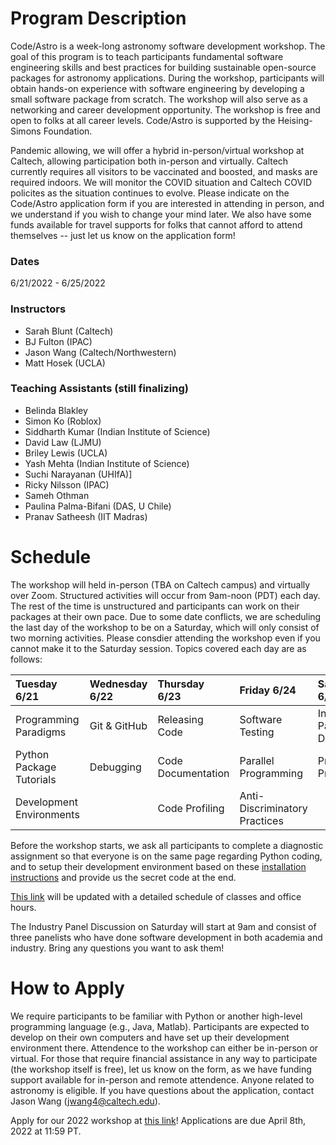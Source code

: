 # Program Description

​Code/Astro is a week-long astronomy software development workshop. The goal of this program is to teach participants fundamental software engineering skills and best practices for building sustainable open-source packages for astronomy applications. During the workshop, participants will obtain hands-on experience with software engineering by developing a small software package from scratch. The workshop will also serve as a networking and career development opportunity. The workshop is free and open to folks at all career levels. Code/Astro is supported by the Heising-Simons Foundation.

Pandemic allowing, we will offer a hybrid in-person/virtual workshop at Caltech, allowing participation both in-person and virtually. Caltech currently requires all visitors to be vaccinated and boosted, and masks are required indoors. We will monitor the COVID situation and Caltech COVID policites as the situation continues to evolve. Please indicate on the Code/Astro application form if you are interested in attending in person, and we understand if you wish to change your mind later. We also have some funds available for travel supports for folks that cannot afford to attend themselves -- just let us know on the application form!

### Dates
6/21/2022 - 6/25/2022

### Instructors

 * Sarah Blunt (Caltech)
 * BJ Fulton (IPAC)
 * Jason Wang (Caltech/Northwestern)
 * Matt Hosek (UCLA)
 
### Teaching Assistants (still finalizing)
 
 * Belinda Blakley
 * Simon Ko (Roblox)
 * Siddharth Kumar (Indian Institute of Science)
 * David Law (LJMU)
 * Briley Lewis (UCLA)
 * Yash Mehta (Indian Institute of Science)
 * Suchi Narayanan (UHIfA)]
 * Ricky Nilsson (IPAC)
 * Sameh Othman
 * Paulina Palma-Bifani (DAS, U Chile)
 * Pranav Satheesh (IIT Madras)

# ​Schedule

 The workshop will held in-person (TBA on Caltech campus) and virtually over Zoom. Structured activities will occur from 9am-noon (PDT) each day. The rest of the time is unstructured and participants can work on their packages at their own pace. Due to some date conflicts, we are scheduling the last day of the workshop to be on a Saturday, which will only consist of two morning activities. Please consdier attending the workshop even if you cannot make it to the Saturday session. Topics covered each day are as follows:

| Tuesday 6/21   | Wednesday 6/22  | Thursday 6/23  | Friday 6/24  | Saturday 6/25   |
| :------------ | :------------ | :-------------- | :------------- | :------------ |
| Programming Paradigms      | Git & GitHub            | Releasing Code          | Software Testing              | Industry Panel Discussion     |
| Python Package Tutorials   | Debugging               | Code Documentation      | Parallel Programming          | Project Presentations |
| Development Environments   |                         | Code Profiling          | Anti-Discriminatory Practices |        |

Before the workshop starts, we ask all participants to complete a diagnostic assignment so that everyone is on the same page regarding Python coding, and to setup their development environment based on these [installation instructions](https://github.com/semaphoreP/codeastro/blob/main/Day0/INSTALL.md) and provide us the secret code at the end.

[This link](https://calendar.google.com/calendar/embed?height=600&amp;wkst=1&amp;bgcolor=%23ffffff&amp;ctz=America%2FLos_Angeles&amp;src=ZTExaWdnaGdncmU5a2FnaTg4bDM3Z2FkODhAZ3JvdXAuY2FsZW5kYXIuZ29vZ2xlLmNvbQ&amp;color=%23009688&amp;title=Code%2FAstro) will be updated with a detailed schedule of classes and office hours.

The Industry Panel Discussion on Saturday will start at 9am and consist of three panelists who have done software development in both academia and industry. Bring any questions you want to ask them!

# How to Apply

We require participants to be familiar with Python or another high-level programming language (e.g., Java, Matlab). Participants are expected to develop on their own computers and have set up their development environment there. Attendence to the workshop can either be in-person or virtual. For those that require financial assistance in any way to participate (the workshop itself is free), let us know on the form, as we have funding support available for in-person and remote attendence. Anyone related to astronomy is eligible. If you have questions about the application, contact Jason Wang (jwang4@caltech.edu). 

Apply for our 2022 workshop at [this link](https://forms.gle/8Us7Hn67HQAxmC9r7)!  Applications are due April 8th, 2022 at 11:59 PT.
